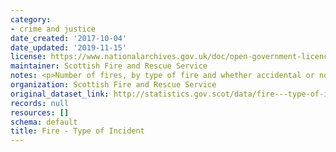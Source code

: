 ```yaml
---
category:
- crime and justice
date_created: '2017-10-04'
date_updated: '2019-11-15'
license: https://www.nationalarchives.gov.uk/doc/open-government-licence/version/3/
maintainer: Scottish Fire and Rescue Service
notes: <p>Number of fires, by type of fire and whether accidental or not</p>
organization: Scottish Fire and Rescue Service
original_dataset_link: http://statistics.gov.scot/data/fire---type-of-incident
records: null
resources: []
schema: default
title: Fire - Type of Incident
---
```

